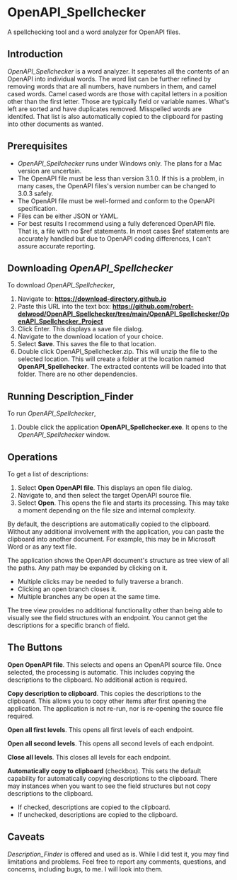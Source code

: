 # OpenAPI_Spellchecker
A spellchecking tool and a word analyzer for OpenAPI files.

## Introduction
*OpenAPI_Spellchecker* is a word analyzer.
It seperates all the contents of an OpenAPI into individual words.
The word list can be further refined by removing words that are all numbers, have numbers in them, and camel cased words.
Camel cased words are those with capital letters in a position other than the first letter.
Those are typically field or variable names.
What's left are sorted and have duplicates removed.
Misspelled words are identifed.
That list is also automatically copied to the clipboard for pasting into other documents as wanted.

## Prerequisites
* *OpenAPI_Spellchecker* runs under Windows only.
The plans for a Mac version are uncertain.
* The OpenAPI file must be less than version 3.1.0. If this is a problem, in many cases, the OpenAPI files's version number can be changed to 3.0.3 safely.
* The OpenAPI file must be well-formed and conform to the OpenAPI specification.
* Files can be either JSON or YAML.
* For best results I recommend using a fully deferenced OpenAPI file.
That is, a file with no $ref statements.
In most cases $ref statements are accurately handled but due to OpenAPI coding differences, I can't assure accurate reporting.

## Downloading *OpenAPI_Spellchecker*
To download *OpenAPI_Spellchecker*,
1. Navigate to: **https://download-directory.github.io**
2. Paste this URL into the text box: **https://github.com/robert-delwood/OpenAPI_Spellchecker/tree/main/OpenAPI_Spellchecker/OpenAPI_Spellchecker_Project**
3. Click Enter. This displays a save file dialog.
1. Navigate to the download location of your choice.
1. Select **Save**. This saves the file to that location.
1. Double click OpenAPI_Spellchecker.zip. This will unzip the file to the selected location.
   This will create a folder at the location named **OpenAPI_Spellchecker**.
   The extracted contents will be loaded into that folder.
   There are no other dependencies.

## Running Description_Finder
To run *OpenAPI_Spellchecker*,
1. Double click the application **OpenAPI_Spellchecker.exe**.
It opens to the *OpenAPI_Spellchecker* window.

## Operations
To get a list of descriptions:
1. Select **Open OpenAPI file**. This displays an open file dialog.
1. Navigate to, and then select the target OpenAPI source file.
1. Select **Open**. This opens the file and starts its processing. 
This may take a moment depending on the file size and internal complexity.

By default, the descriptions are automatically copied to the clipboard.
Without any additional involvement with the application, you can paste the clipboard into another document.
For example, this may be in Microsoft Word or as any text file.

The application shows the OpenAPI document's structure as tree view of all the paths. 
Any path may be expanded by clicking on it.
* Multiple clicks may be needed to fully traverse a branch.
* Clicking an open branch closes it.
* Multiple branches any be open at the same time.

The tree view provides no additional functionality other than being able to visually see the field structures with an endpoint.
You cannot get the descriptions for a specific branch of field.

## The Buttons

**Open OpenAPI file**. This selects and opens an OpenAPI source file. Once selected, the processing is automatic. This includes copying the descriptions to the clipboard. No additional action is required.

**Copy description to clipboard**. This copies the descriptions to the clipboard. This allows you to copy other items after first opening the application. The application is not re-run, nor is re-opening the source file required.

**Open all first levels**. This opens all first levels of each endpoint.

**Open all second levels**. This opens all second levels of each endpoint.

**Close all levels**. This closes all levels for each endpoint.

**Automatically copy to clipboard** (checkbox). This sets the default capability for automatically copying descriptions to the clipboard. There may instances when you want to see the field structures but not copy descriptions to the clipboard.<br>
* If checked, descriptions are copied to the clipboard.<br>
* If unchecked, descriptions are copied to the clipboard.

## Caveats
*Description_Finder* is offered and used as is.
While I did test it, you may find limitations and problems.
Feel free to report any comments, questions, and concerns, including bugs, to me.
I will look into them.



